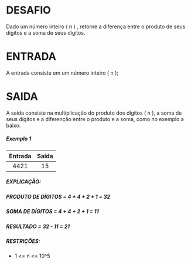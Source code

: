 # **DESAFIO**

Dado um número inteiro ( n ) , retorne a diferença entre o produto de seus dígitos e a soma de seus dígitos.

# **ENTRADA**

A entrada consiste em um número inteiro ( n );

# **SAIDA**

A saída consiste na multiplicação do produto dos dígitos ( n ), a soma de seus dígitos e a diferenção entre o produto e a soma, como no exemplo a baixo: 

##### **Exemplo 1**

Entrada | Saída
:-------:|:------:
  4421   |   15

##### **EXPLICAÇÃO:**

##### PRODUTO DE DÍGITOS = 4 * 4 * 2 * 1 = 32
##### SOMA DE DÍGITOS = 4 + 4 + 2 + 1 = 11
##### RESULTADO = 32 - 11 = 21
##### RESTRIÇÕES: 
* 1 <= n <= 10^5 

